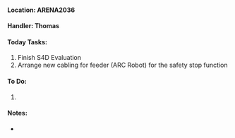 #### Location: ARENA2036

#### Handler: Thomas

#### Today Tasks:
1. Finish S4D Evaluation
2. Arrange new cabling for feeder (ARC Robot) for the safety stop function
#### To Do:
1. 

#### Notes:
- 
